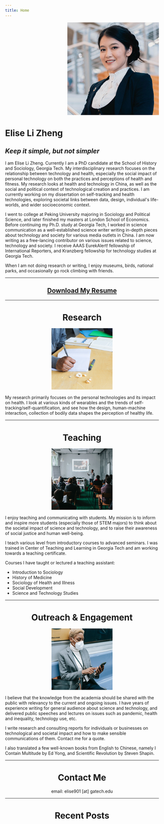 ```yaml
---
title: Home
---
```


<p align="right">
<img src="https://github.com/elise901/elise901/blob/master/lizheng.jpg?raw=true" alt="" width="300px"/>
</p>

# Elise Li Zheng

## _Keep it simple, but not simpler_

I am Elise Li Zheng. Currently I am a PhD candidate at the School of History and Sociology, Georgia Tech. My interdisciplinary research focuses on the relationship between technology and health, especially the social impact of personal technology on both the practices and perceptions of health and fitness. My research looks at health and technology in China, as well as the social and political context of technological creation and practices. I am currently working on my dissertation on self-tracking and health technologies, exploring societal links between data, design, individual's life-worlds, and wider socioeconomic context. 

I went to college at Peking University majoring in Sociology and Political Science, and later finished my masters at London School of Economics. Before continuing my Ph.D. study at Georgia Tech, I worked in science communication as a well-established science writer writing in-depth pieces about technology and society for various media outlets in China. I am now writing as a free-lancing contributor on various issues related to science, technology and society. I receive AAAS EurekAlert! fellowship of International Reporters, and Kranzberg fellowship for technology studies at Georgia Tech.

When I am not doing research or writing, I enjoy museums, birds, national parks, and occasionally go rock climbing with friends.

---


[<center> <h2>Download My Resume</h2> </center>](https://github.com/elise901/elise901/raw/master/CV_Zheng%2C%20Elise%20Li_2021_10.pdf)


---


<center> <h1>Research</h1> </center>


<p align="center">
<img src="https://github.com/elise901/elise901/blob/master/research.jpg?raw=true" width="200px" />
</p>





My research primarily focuses on the personal technologies and its impact on health. I look at various kinds of wearables and the trends of self-tracking/self-quantification, and see how the design, human-machine interaction, collection of bodily data shapes the perception of healthy life. 



---

<center> <h1>Teaching</h1> </center>

<p align="center">
<img src="https://github.com/elise901/elise901/blob/master/mode2.jpg?raw=true" width="200px" />
</p>




I enjoy teaching and communicating with students. My mission is to inform and inspire more students (especially those of STEM majors) to think about the societal impact of science and technology, and to raise their awareness of social justice and human well-being. 

I teach various level from introductory courses to advanced seminars. I was trained in Center of Teaching and Learning in Georgia Tech and am working towards a teaching certificate. 

Courses I have taught or lectured a teaching assistant:

* Introduction to Sociology
* History of Medicine
* Sociology of Health and Illness
* Social Development
* Science and Technology Studies




---

<center> <h1>Outreach & Engagement</h1></center>

<p align="center">
<img src="https://github.com/elise901/elise901/blob/master/outreach.jpg?raw=true" width="200px" />
</p>





I believe that the knowledge from the academia should be shared with the public with relevancy to the current and ongoing issues. I have years of experience writing for general audience about science and technology, and delivered public speeches and lectures on issues such as pandemic, health and inequality, technology use, etc. 

I write research and consulting reports for individuals or businesses on technological and societal impact and how to make sensible communications of them. Contact me for a quote. 

I also translated a few well-known books from English to Chinese, namely I Contain Multitude by Ed Yong, and Scientific Revolution by Steven Shapin. 


---

<center> <h1>Contact Me</h1></center>

<center>email: elise901 [at] gatech.edu<center>


---




<center> <h1>Recent Posts</h1> </center>
